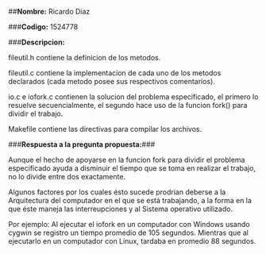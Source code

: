 ##**Nombre:** Ricardo Diaz  

###**Codigo:** 1524778  

###**Descripcion:**  
    
 fileutil.h contiene la definicion de los metodos.  
 
 fileutil.c contiene la implementacion de cada uno de los metodos declarados (cada metodo posee sus respectivos comentarios).  
 
 io.c e iofork.c contienen la solucion del problema especificado, el primero lo resuelve secuencialmente, el segundo hace uso de la funcion fork() para dividir el trabajo.  
 
 Makefile contiene las directivas para compilar los archivos.  
 
###**Respuesta a la pregunta propuesta:**###  
  
Aunque el hecho de apoyarse en la funcion fork para dividir el problema especificado ayuda a disminuir el tiempo que se toma en realizar el trabajo, no lo divide entre dos exactamente.  
  
Algunos factores por los cuales ésto sucede prodrian deberse a la Arquitectura del computador en el que se está trabajando, a la forma en la que éste maneja las interreupciones y al Sistema operativo utilizado.  
  
Por ejemplo: Al ejecutar el iofork en un computador con Windows usando cygwin se registro un tiempo promedio de 105 segundos. Mientras que al ejecutarlo en un computador con Linux, tardaba en promedio 88 segundos.
